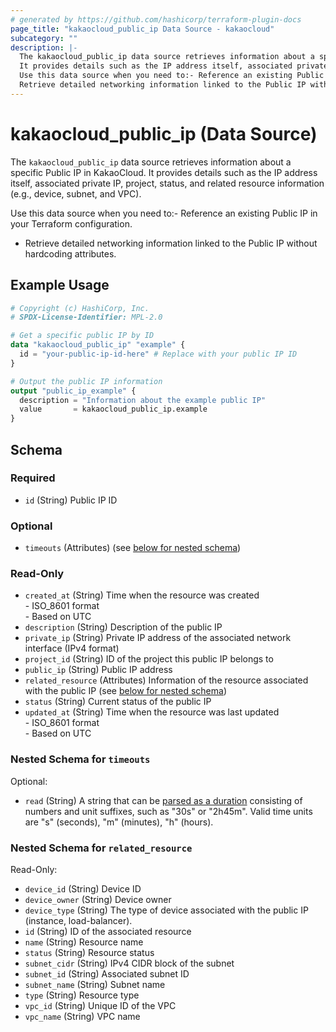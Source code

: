 ```yaml
---
# generated by https://github.com/hashicorp/terraform-plugin-docs
page_title: "kakaocloud_public_ip Data Source - kakaocloud"
subcategory: ""
description: |-
  The kakaocloud_public_ip data source retrieves information about a specific Public IP in KakaoCloud.
  It provides details such as the IP address itself, associated private IP, project, status, and related resource information (e.g., device, subnet, and VPC).
  Use this data source when you need to:- Reference an existing Public IP in your Terraform configuration.
  Retrieve detailed networking information linked to the Public IP without hardcoding attributes.
---
```


# kakaocloud_public_ip (Data Source)

The `kakaocloud_public_ip` data source retrieves information about a specific Public IP in KakaoCloud.
It provides details such as the IP address itself, associated private IP, project, status, and related resource information (e.g., device, subnet, and VPC).

Use this data source when you need to:- Reference an existing Public IP in your Terraform configuration.
- Retrieve detailed networking information linked to the Public IP without hardcoding attributes.

## Example Usage

```terraform
# Copyright (c) HashiCorp, Inc.
# SPDX-License-Identifier: MPL-2.0

# Get a specific public IP by ID
data "kakaocloud_public_ip" "example" {
  id = "your-public-ip-id-here" # Replace with your public IP ID
}

# Output the public IP information
output "public_ip_example" {
  description = "Information about the example public IP"
  value       = kakaocloud_public_ip.example
}
```

<!-- schema generated by tfplugindocs -->
## Schema

### Required

- `id` (String) Public IP ID

### Optional

- `timeouts` (Attributes) (see [below for nested schema](#nestedatt--timeouts))

### Read-Only

- `created_at` (String) Time when the resource was created <br/> - ISO_8601 format <br/> - Based on UTC
- `description` (String) Description of the public IP
- `private_ip` (String) Private IP address of the associated network interface (IPv4 format)
- `project_id` (String) ID of the project this public IP belongs to
- `public_ip` (String) Public IP address
- `related_resource` (Attributes) Information of the resource associated with the public IP (see [below for nested schema](#nestedatt--related_resource))
- `status` (String) Current status of the public IP
- `updated_at` (String) Time when the resource was last updated <br/> - ISO_8601 format <br/> - Based on UTC

<a id="nestedatt--timeouts"></a>
### Nested Schema for `timeouts`

Optional:

- `read` (String) A string that can be [parsed as a duration](https://pkg.go.dev/time#ParseDuration) consisting of numbers and unit suffixes, such as "30s" or "2h45m". Valid time units are "s" (seconds), "m" (minutes), "h" (hours).


<a id="nestedatt--related_resource"></a>
### Nested Schema for `related_resource`

Read-Only:

- `device_id` (String) Device ID
- `device_owner` (String) Device owner
- `device_type` (String) The type of device associated with the public IP (instance, load-balancer).
- `id` (String) ID of the associated resource
- `name` (String) Resource name
- `status` (String) Resource status
- `subnet_cidr` (String) IPv4 CIDR block of the subnet
- `subnet_id` (String) Associated subnet ID
- `subnet_name` (String) Subnet name
- `type` (String) Resource type
- `vpc_id` (String) Unique ID of the VPC
- `vpc_name` (String) VPC name
